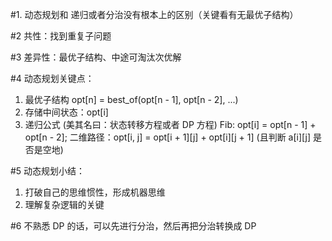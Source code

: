
#1.
动态规划和 递归或者分治没有根本上的区别（关键看有无最优子结构）

#2
共性：找到重复子问题

#3
差异性：最优子结构、中途可淘汰次优解

#4
动态规划关键点：
1. 最优子结构 opt[n] = best_of(opt[n - 1], opt[n - 2], ...)
2. 存储中间状态：opt[i]
3. 递归公式 (美其名曰：状态转移方程或者 DP 方程)
    Fib: opt[i] = opt[n - 1] + opt[n - 2];
    二维路径：opt[i, j] = opt[i + 1][j] + opt[i][j + 1] (且判断 a[i][j] 是否是空地)


#5
动态规划小结：
1. 打破自己的思维惯性，形成机器思维
2. 理解复杂逻辑的关键


#6
不熟悉 DP 的话，可以先进行分治，然后再把分治转换成 DP
